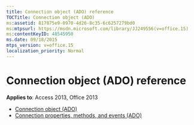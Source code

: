 ```yaml
---
title: Connection object (ADO) reference
TOCTitle: Connection object (ADO)
ms:assetid: 817875e9-0970-4d26-8c35-6c6257279bd0
ms:mtpsurl: https://msdn.microsoft.com/library/JJ249556(v=office.15)
ms:contentKeyID: 48545950
ms.date: 09/18/2015
mtps_version: v=office.15
localization_priority: Normal
---
```


# Connection object (ADO) reference

**Applies to**: Access 2013, Office 2013

- [Connection object (ADO)](connection-object-ado.md)
- [Connection properties, methods, and events (ADO)](connection-properties-methods-and-events-ado.md)


